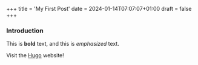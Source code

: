 +++
title = 'My First Post'
date = 2024-01-14T07:07:07+01:00
draft = false
+++
### Introduction

This is **bold** text, and this is *emphasized* text.

Visit the [Hugo](https://gohugo.io) website!